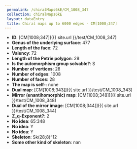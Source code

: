 ```yaml
--- 
 permalink: /chiralMaps6kE/CM_1008_347 
 collection: chiralMaps6kE
 layout: dataEntry
 title: Chiral maps up to 6000 edges - CM[1008;347]
---
```


- **ID**: [CM[1008;347]]({{ site.url }}/test/CM_1008_347)
- **Genus of the underlying surface**: 477
- **Length of the face**: 72
- **Valency**: 72
- **Length of the Petrie polygon**: 28
- **Is the automorphism group solvable?**: S
- **Number of vertices**: 28
- **Number of edges**: 1008
- **Number of faces**: 28
- **The map is self-**: none
- **Dual map**: [CM[1008;343]]({{ site.url }}/test/CM_1008_343)
- **Mirror (enantihomorphic) map**: [CM[1008;348]]({{ site.url }}/test/CM_1008_348)
- **Dual of the mirror image**: [CM[1008;344]]({{ site.url }}/test/CM_1008_344)
- **Z_q-Exponent?**: 2
- **No idea**:  65:348
- **No idea**: Y
- **No idea**: Y
- **Skeleton**: Sk(28;8)^12
- **Some other kind of skeleton**: nan
